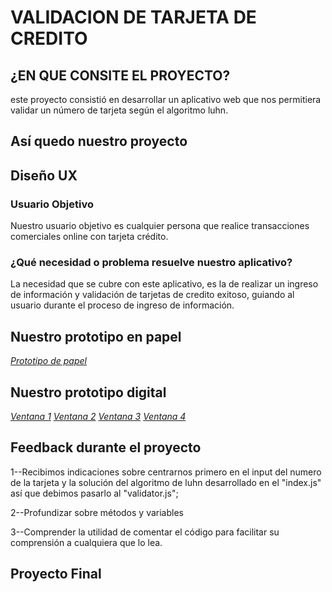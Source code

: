 # VALIDACION DE TARJETA DE CREDITO

## ¿EN QUE CONSITE EL PROYECTO?

este proyecto consistió en desarrollar un aplicativo  web que  nos permitiera validar un número de tarjeta según el algoritmo luhn.

## Así quedo nuestro proyecto


## Diseño UX

### Usuario Objetivo

Nuestro usuario objetivo es cualquier persona que realice transacciones comerciales online con tarjeta crédito.

### ¿Qué necesidad o problema resuelve nuestro aplicativo?

La necesidad que se cubre con este aplicativo, es la de realizar un ingreso de información y validación de tarjetas de credito exitoso, guiando al usuario  durante el proceso de ingreso de información.

## Nuestro prototipo en papel

*[Prototipo de papel](./image/Prototipopapel.jpeg)*

## Nuestro prototipo digital

*[Ventana 1](./image/pdigital1.png)*
*[Ventana 2](./image/pdigital2.png)*
*[Ventana 3](./image/pdigital3.png)*
*[Ventana 4](./image/pdigital4.png)*

## Feedback durante el proyecto

 1--Recibimos indicaciones sobre centrarnos primero en el input del numero de la tarjeta y la solución del algoritmo de luhn desarrollado en el "index.js" así que debimos pasarlo al "validator.js";
 
 2--Profundizar sobre métodos y variables
 
 3--Comprender la utilidad de comentar el  código  para facilitar su comprensión a cualquiera que lo lea.

## Proyecto Final
